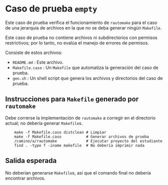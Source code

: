 Caso de prueba `empty`
======================

Este caso de prueba verifica el funcionamiento de `rautomake` para el caso de una jerarquía de archivos en la que no se deba generar ningún `Makefile`.

Este caso de prueba no contiene archivos ni subdirectorios con permisos restrictivos; por lo tanto, no evalúa el manejo de errores de permisos.

Consiste de estos archivos:

*   `README.md`          : Este archivo.
*   `Makefile.caso`      : Un `Makefile` que automatiza la generación del caso de prueba.
*   `gen.sh`             : Un shell script que genera los archivos y directorios del caso de prueba.



Instrucciones para `Makefile` generado por `rautomake`
------------------------------------------------------

Debe correrse la implementación de `rautomake` a corregir en el directorio actual; no debería generar `Makefile`s.

        make -f Makefile.caso distclean # Limpiar
        make -f Makefile.caso           # Generar archivos de prueba
        /camino/a/rautomake             # Ejecutar proyecto del estudiante
        find . -type f -iname makefile  # No debería imprimir nada



Salida esperada
---------------

No deberían generarse `Makefile`s, así que el comando final no debería encontrar archivos.
